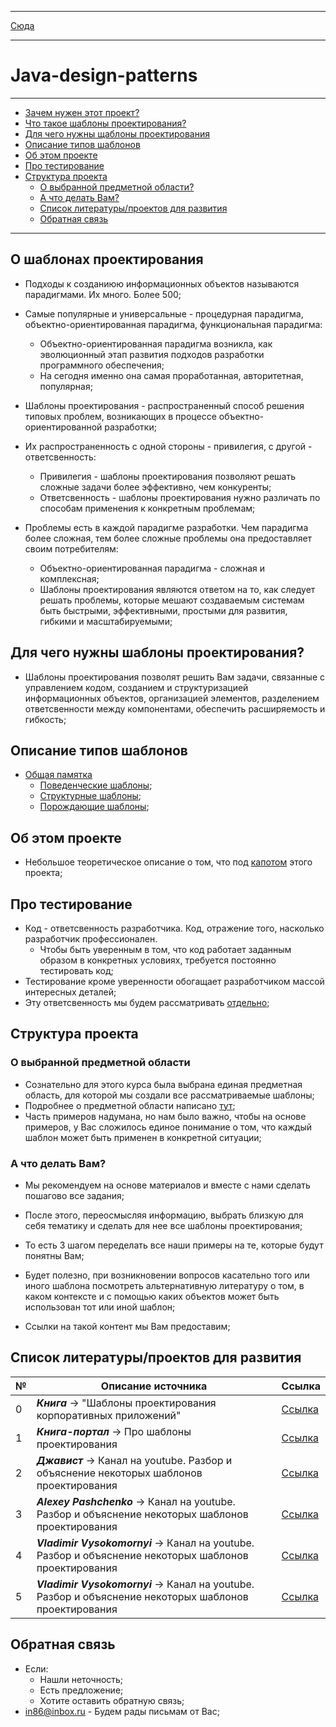 ***
[Сюда](src/main/description/PatterMM.md)
***
# Java-design-patterns
***
* [Зачем нужен этот проект?](#зачем-нужен-этот-проект)
* [Что такое шаблоны проектирования?](#о-шаблонах-проектирования)
* [Для чего нужны щаблоны проектирования](#для-чего-нужны-шаблоны-проектирования)
* [Описание типов шаблонов](#описание-типов-шаблонов)
* [Об этом проекте](#об-этом-проекте)
* [Про тестирование](#про-тестирование)
* [Структура проекта](#структура-проекта)
  * [О выбранной предметной области?](#о-выбранной-предметной-области)
  * [А что делать Вам?](#а-что-делать-вам)
  * [Список литературы/проектов для развития](#список-литературыпроектов-для-развития)
  * [Обратная связь](#обратная-связь)
***

## О шаблонах проектирования

* Подходы к созданиюю информационных объектов называются парадигмами. 
  Их много. Более 500;

* Самые популярные и универсальные - процедурная парадигма, объектно-ориентированная парадигма, функциональная парадигма:
  * Объектно-ориентированная парадигма возникла, как эволюционный этап развития подходов разработки программного обеспечения; 
  * На сегодня именно она самая проработанная, авторитетная, популярная;

* Шаблоны проектирования - распространенный способ решения типовых проблем, возникающих в процессе объектно-ориентированной разработки;

* Их распространенность с одной стороны - привилегия, с другой - ответсвенность:
  * Привилегия - шаблоны проектирования позволяют решать сложные задачи более эффективно, чем конкуренты; 
  * Ответсвенность - шаблоны проектирования нужно различать по способам применения к конкретным проблемам; 

* Проблемы есть в каждой парадигме разработки. Чем парадигма более сложная, тем более сложные 
проблемы она предоставляет своим потребителям:
  * Объектно-ориентированная парадигма - сложная и комплексная; 
  * Шаблоны проектирования являются ответом на то, как следует решать проблемы, которые мешают создаваемым системам быть быстрыми, 
  эффективными, простыми для развития, гибкими и масштабируемыми;

## Для чего нужны шаблоны проектирования?

* Шаблоны проектирования позволят решить Вам задачи, связанные с управлением
кодом, созданием и структуризацией информационных объектов, 
организацией элементов, разделением ответсвенности между компонентами, 
обеспечить расширяемость и гибкость;

## Описание типов шаблонов

* [Общая памятка](src/main/description/PatterMM.md)
  * [Поведенческие шаблоны](src/main/java/org/nikitinia/patterns/behavior/README.md);
  * [Структурные шаблоны](src/main/java/org/nikitinia/patterns/structure/README.md);
  * [Порождающие шаблоны](src/main/java/org/nikitinia/patterns/creating/README.md);

## Об этом проекте
* Небольшое теоретическое описание о том, что под [капотом](src/main/README.md) этого проекта;

## Про тестирование
* Код - ответсвенность разработчика. Код, отражение того, насколько разработчик профессионален. 
  * Чтобы быть уверенным в том, что код работает заданным образом в конкретных условиях, требуется постоянно тестировать код; 
* Тестирование кроме уверенности обогащает разработчиком массой интересных деталей;
* Эту ответсвенность мы будем рассматривать [отдельно](src/test/java/org/nikitinia/README.md);

## Структура проекта

### О выбранной предметной области

* Сознательно для этого курса была выбрана единая предметная область,
  для которой мы создали все рассматриваемые шаблоны;
* Подробнее о предметной области написано [тут](src/main/java/org/nikitinia/domain/README.md);
* Часть примеров надумана, но нам было важно, чтобы на основе примеров,
  у Вас сложилось единое понимание о том, что каждый шаблон может быть применен в конкретной ситуации;

### А что делать Вам?

* Мы рекомендуем на основе материалов и вместе с нами сделать пошагово все задания;
* После этого, переосмысляя информацию, выбрать близкую для себя тематику 
и сделать для нее все шаблоны проектирования;
* То есть 3 шагом переделать все наши примеры на те, которые будут понятны Вам;

* Будет полезно, при возникновении вопросов касательно того или иного шаблона 
посмотреть альтернативную литературу о том, в каком контексте и с помощью каких объектов 
может быть использован тот или иной шаблон;
 
* Ссылки на такой контент мы Вам предоставим;

## Список литературы/проектов для развития

| № | Описание источника                                                                                     | Ссылка                                                                                                               |
|---|--------------------------------------------------------------------------------------------------------|----------------------------------------------------------------------------------------------------------------------|
| 0 | ***Книга*** -> "Шаблоны проектирования корпоративных приложений"                                       | [Ссылка](https://www.ozon.ru/product/shablony-korporativnyh-prilozheniy-fauler-martin-elektronnaya-kniga-935330339/) |
| 1 | ***Книга-портал*** -> Про шаблоны проектирования                                                       | [Ссылка](https://refactoring.guru)                                                                                   |
| 2 | ***Джавист*** -> Канал на youtube. Разбор и объяснение некоторых шаблонов проектирования               | [Ссылка](https://www.youtube.com/@javistt/videos)                                                                    |
| 3 | ***Alexey Pashchenko*** -> Канал на youtube. Разбор и объяснение некоторых шаблонов проектирования     | [Ссылка](https://www.youtube.com/@alexeypashchenko/videos)                                                           |
| 4 | ***Vladimir Vysokomornyi*** -> Канал на youtube. Разбор и объяснение некоторых шаблонов проектирования | [Ссылка](https://www.youtube.com/@programm4you)                                                                      |
| 5 | ***Vladimir Vysokomornyi*** -> Канал на youtube. Разбор и объяснение некоторых шаблонов проектирования | [Ссылка](https://www.youtube.com/@programm4you)                                                                      |

## Обратная связь
* Если: 
  * Нашли неточность;
  * Есть предложение;
  * Хотите оставить обратную связь;
* [in86@inbox.ru](in86@inbox.ru) - Будем рады письмам от Вас;